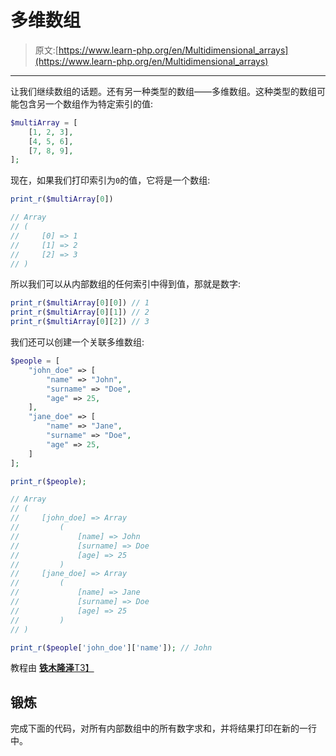 # 多维数组

> 原文:[https://www.learn-php.org/en/Multidimensional_arrays](https://www.learn-php.org/en/Multidimensional_arrays)

* * *

让我们继续数组的话题。还有另一种类型的数组——多维数组。这种类型的数组可能包含另一个数组作为特定索引的值:

```php
$multiArray = [ 
    [1, 2, 3],
    [4, 5, 6],
    [7, 8, 9],
]; 
```

现在，如果我们打印索引为`0`的值，它将是一个数组:

```php
print_r($multiArray[0])

// Array
// (
//     [0] => 1
//     [1] => 2
//     [2] => 3
// ) 
```

所以我们可以从内部数组的任何索引中得到值，那就是数字:

```php
print_r($multiArray[0][0]) // 1
print_r($multiArray[0][1]) // 2
print_r($multiArray[0][2]) // 3 
```

我们还可以创建一个关联多维数组:

```php
$people = [
    "john_doe" => [
        "name" => "John",
        "surname" => "Doe",
        "age" => 25,
    ],
    "jane_doe" => [
        "name" => "Jane",
        "surname" => "Doe",
        "age" => 25,
    ]
];

print_r($people);

// Array
// (
//     [john_doe] => Array
//         (
//             [name] => John
//             [surname] => Doe
//             [age] => 25
//         )
//     [jane_doe] => Array
//         (
//             [name] => Jane
//             [surname] => Doe
//             [age] => 25
//         )
// )

print_r($people['john_doe']['name']); // John 
```

教程由 [**铁木隆泽**T3】](https://github.com/ABGEO/)

## 锻炼

完成下面的代码，对所有内部数组中的所有数字求和，并将结果打印在新的一行中。